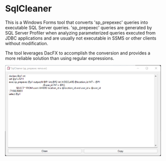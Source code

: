 # SqlCleaner

This is a Windows Forms tool that converts 'sp_prepexec' queries into executable SQL Server queries. 'sp_prepexec' queries are generated by SQL Server Profiler when analyzing parameterized queries executed from JDBC applications and are usually not executable in SSMS or other clients without modification.

The tool leverages DacFX to accomplish the conversion and provides a more reliable solution than using regular expressions.

![screenshot](https://github.com/scompton93/SqlCleaner/blob/master/SqlCleaner/ScreenShot.png?raw=true)
